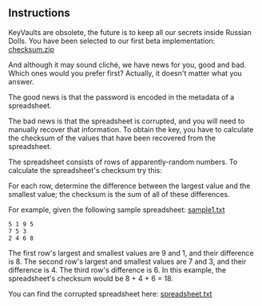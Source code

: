 ## Instructions

KeyVaults are obsolete, the future is to keep all our secrets inside Russian Dolls.
You have been selected to our first beta implementation: 
[checksum.zip](./resources/checksum.zip)

And although it may sound cliché, we have news for you, good and bad. Which ones would you prefer first?
Actually, it doesn't matter what you answer.

The good news is that the password is encoded in the metadata of a spreadsheet. 

The bad news is that the spreadsheet is corrupted, and you will need to manually recover that information.
To obtain the key, you have to calculate the checksum of the values that have been recovered from the spreadsheet.

The spreadsheet consists of rows of apparently-random numbers. 
To calculate the spreadsheet's checksum try this:

For each row, determine the difference between the largest value and the smallest value; 
the checksum is the sum of all of these differences.

For example, given the following sample spreadsheet: [sample1.txt](./resources/sample1.txt)

```
5 1 9 5
7 5 3
2 4 6 8
```

The first row's largest and smallest values are 9 and 1, and their difference is 8.
The second row's largest and smallest values are 7 and 3, and their difference is 4.
The third row's difference is 6.
In this example, the spreadsheet's checksum would be 8 + 4 + 6 = 18.

You can find the corrupted spreadsheet here: [spreadsheet.txt](./resources/spreadsheet.txt)

